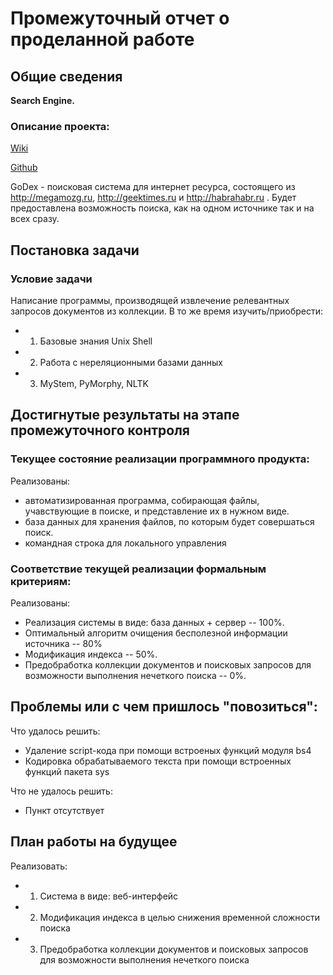 Промежуточный отчет о проделанной работе
========================================


Общие сведения
--------------

**Search Engine.**

### Описание проекта:

[Wiki](http://wiki.cs.hse.ru/Поисковая_система_(проект))

[Github](https://github.com/cs-hse-projects/GoDex)

GoDex - поисковая система для интернет ресурса, состоящего из http://megamozg.ru, http://geektimes.ru и http://habrahabr.ru .
Будет предоставлена возможность поиска, как на одном источнике так и на всех сразу.


Постановка задачи
-----------------

### Условие задачи

Написание программы, производящей извлечение релевантных запросов документов из коллекции.
В то же время изучить/приобрести:
* 1. Базовые знания Unix Shell
* 2. Работа с нереляционными базами данных
* 3. MyStem, PyMorphy, NLTK

Достигнутые результаты на этапе промежуточного контроля
-------------------------------------------------------

### Текущее состояние реализации программного продукта:

Реализованы:
* автоматизированная программа, собирающая файлы, учавствующие в поиске, и представление их в нужном виде.
* база данных для хранения файлов, по которым будет совершаться поиск.
* командная строка для локального управления

### Соответствие текущей реализации формальным критериям:

Реализованы:
* Реализация системы в виде: база данных + сервер -- 100%.
* Оптимальный алгоритм очищения бесполезной информации источника -- 80%
* Модификация индекса -- 50%.
* Предобработка коллекции документов и поисковых запросов для возможности выполнения нечеткого поиска -- 0%.


Проблемы или с чем пришлось "повозиться":
-----------------------------------------


Что удалось решить:
* Удаление script-кода при помощи встроеных функций модуля bs4
* Кодировка обрабатываемого текста при помощи встроенных функций пакета sys

Что не удалось решить:
* Пункт отсутствует

План работы на будущее
------------------------------

Реализовать:
* 1. Cистема в виде: веб-интерфейс
* 2. Модификация индекса в целью снижения временной сложности поиска
* 3. Предобработка коллекции документов и поисковых запросов для возможности выполнения нечеткого поиска
